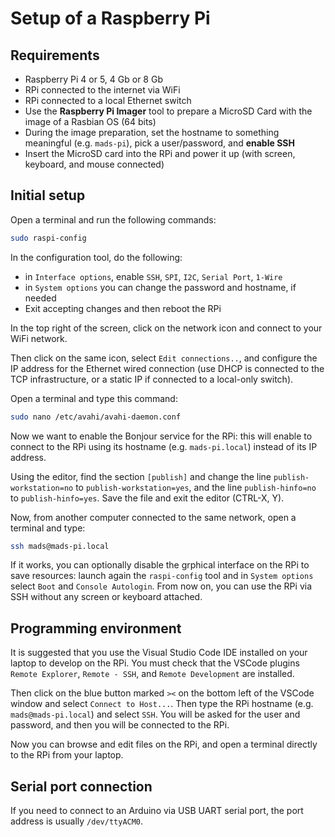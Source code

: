 # Setup of a Raspberry Pi

## Requirements

- Raspberry Pi 4 or 5, 4 Gb or 8 Gb
- RPi connected to the internet via WiFi
- RPi connected to a local Ethernet switch 
- Use the **Raspberry Pi Imager** tool to prepare a MicroSD Card with the image of a Rasbian OS (64 bits)
- During the image preparation, set the hostname to something meaningful (e.g. `mads-pi`), pick a user/password, and **enable SSH**
- Insert the MicroSD card into the RPi and power it up (with screen, keyboard, and mouse connected)

## Initial setup

Open a terminal and run the following commands:

```bash
sudo raspi-config
```

In the configuration tool, do the following:

* in `Interface options`, enable `SSH`, `SPI`, `I2C`, `Serial Port`, `1-Wire`
* in `System options` you can change the password and hostname, if needed
* Exit accepting changes and then reboot the RPi

In the top right of the screen, click on the network icon and connect to your WiFi network.

Then click on the same icon, select `Edit connections..`, and configure the IP address for the Ethernet wired connection (use DHCP is connected to the TCP infrastructure, or a static IP if connected to a local-only switch). 

Open a terminal and type this command:

```bash
sudo nano /etc/avahi/avahi-daemon.conf
```

Now we want to enable the Bonjour service for the RPi: this will enable to connect to the RPi using its hostname (e.g. `mads-pi.local`) instead of its IP address.

Using the editor, find the section `[publish]` and change the line `publish-workstation=no` to `publish-workstation=yes`, and the line `publish-hinfo=no` to `publish-hinfo=yes`. Save the file and exit the editor (CTRL-X, Y).

Now, from another computer connected to the same network, open a terminal and type:

```bash
ssh mads@mads-pi.local
```

If it works, you can optionally disable the grphical interface on the RPi to save resources: launch again the `raspi-config` tool and in `System options` select `Boot` and `Console Autologin`. From now on, you can use the RPi via SSH without any screen or keyboard attached.

## Programming environment

It is suggested that you use the Visual Studio Code IDE installed on your laptop to develop on the RPi. You must check that the VSCode plugins `Remote Explorer`, `Remote - SSH`, and `Remote Development` are installed.

Then click on the blue button marked `><` on the bottom left of the VSCode window and select `Connect to Host...`. Then type the RPi hostname (e.g. `mads@mads-pi.local`) and select `SSH`. You will be asked for the user and password, and then you will be connected to the RPi.

Now you can browse and edit files on the RPi, and open a terminal directly to the RPi from your laptop.

## Serial port connection

If you need to connect to an Arduino via USB UART serial port, the port address is usually `/dev/ttyACM0`. 


